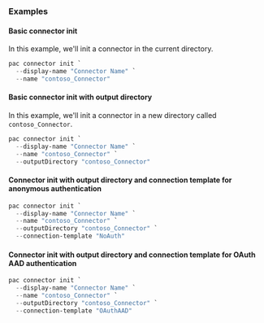 ### Examples

#### Basic connector init

In this example, we'll init a connector in the current directory.

```powershell
pac connector init `
  --display-name "Connector Name" `
  --name "contoso_Connector"
```

#### Basic connector init with output directory

In this example, we'll init a connector in a new directory called `contoso_Connector`.

```powershell
pac connector init `
  --display-name "Connector Name" `
  --name "contoso_Connector" `
  --outputDirectory "contoso_Connector"
```

#### Connector init with output directory and connection template for anonymous authentication

```powershell
pac connector init `
  --display-name "Connector Name" `
  --name "contoso_Connector" `
  --outputDirectory "contoso_Connector" `
  --connection-template "NoAuth"
```

#### Connector init with output directory and connection template for OAuth AAD authentication

```powershell
pac connector init `
  --display-name "Connector Name" `
  --name "contoso_Connector" `
  --outputDirectory "contoso_Connector" `
  --connection-template "OAuthAAD"
```
